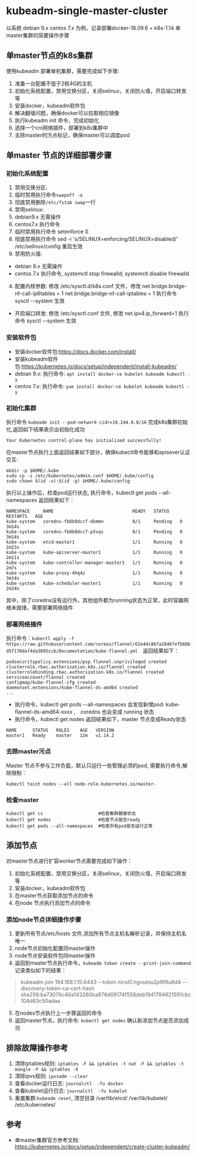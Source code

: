 # kubeadm-single-master-cluster

以系统 debian 9.x  centos 7.x 为例，记录部署docker-18.09.6 + k8s-1.14 单master集群的简要操作步骤

## 单master节点的k8s集群 

使用kubeadm 部署单机集群，需要完成如下步骤:

1. 准备一台配置不低于2核4G的主机
2. 初始化系统配置，禁用交换分区，关闭selinux，关闭防火墙，开启端口转发等
3. 安装docker，kubeadm软件包
4. 解决翻墙问题，确保docker可以拉取相应镜像
5. 执行kubeadm init 命令，完成初始化
6. 选择一个cni网络插件，部署到k8s集群中
7. 去除master的污点标记，确保master可以调度pod 

## 单master 节点的详细部署步骤

###  初始化系统配置

1. 禁用交换分区:
 1. 临时禁用执行命令`swapoff -a`
 2. 彻底禁用删除`/etc/fstab swap`一行
2. 禁用selinux:
 1. debian9.x 无需操作
 2. centos7.x 执行命令
  1. 临时禁用执行命令 setenforce  0
  2. 彻底禁用执行命令 sed -i 's/SELINUX=enforcing/SELINUX=disabled/' /etc/selinux/config 重启生效
3. 禁用防火墙:
 - debian 9.x 无需操作
 - centos 7.x 执行命令, systemctl stop firewalld; systemctl disable firewalld
4. 配置内核参数: 修改 /etc/sysctl.d/k8s.conf 文件，修改 net.bridge.bridge-nf-call-ip6tables = 1 net.bridge.bridge-nf-call-iptables = 1 执行命令 sysctl --system 生效
 - 开启端口转发: 修改 /etc/sysctl.conf 文件, 修改 net.ipv4.ip_forward=1 执行命令 sysctl --system 生效

###  安装软件包

* 安装docker软件包:<https://docs.docker.com/install/>
* 安装kubeadm软件包:<https://kubernetes.io/docs/setup/independent/install-kubeadm/>
* debian 9.x: 执行命令: `apt install docker-ce kubelet kubeadm kubectl -y`
* centos 7.x: 执行命令: `yum install docker-ce kubelet kubeadm kubectl -y`

###  初始化集群

执行命令 `kubeadm init --pod-network-cidr=10.244.0.0/16` 完成k8s集群初始化,返回如下结果表示出初始化成功

```
Your Kubernetes control-plane has initialized successfully!
```

在master节点执行上面返回结果如下部分，确保kubectl命令能够和apisever认证交互:

```
mkdir -p $HOME/.kube
sudo cp -i /etc/kubernetes/admin.conf $HOME/.kube/config
sudo chown $(id -u):$(id -g) $HOME/.kube/config
```

执行以上操作后，检查pod运行状态, 执行命令，kubectl get pods --all-namespaces 返回结果如下： 
```
NAMESPACE     NAME                              READY   STATUS    RESTARTS   AGE
kube-system   coredns-fb8b8dccf-dkmmn           0/1     Pending   0          3m14s
kube-system   coredns-fb8b8dccf-p5vqs           0/1     Pending   0          3m14s
kube-system   etcd-master1                      1/1     Running   0          2m23s
kube-system   kube-apiserver-master1            1/1     Running   0          2m11s
kube-system   kube-controller-manager-master1   1/1     Running   0          2m7s
kube-system   kube-proxy-4hq4z                  1/1     Running   0          3m14s
kube-system   kube-scheduler-master1            1/1     Running   0          2m34s
```
其中，除了coredns没有运行外，其他组件都为running状态为正常，此时容器网络未就绪，需要部署网络插件

### 部署网络插件

执行命令：`kubectl apply -f https://raw.githubusercontent.com/coreos/flannel/62e44c867a2846fefb68bd5f178daf4da3095ccb/Documentation/kube-flannel.yml`　返回结果如下：
```
podsecuritypolicy.extensions/psp.flannel.unprivileged created
clusterrole.rbac.authorization.k8s.io/flannel created
clusterrolebinding.rbac.authorization.k8s.io/flannel created
serviceaccount/flannel created
configmap/kube-flannel-cfg created
daemonset.extensions/kube-flannel-ds-amd64 created
...
```

* 执行命令，kubectl get pods --all-namespaces 会发现新增pod: kube-flannel-ds-amd64-xxxx ,　coredns 也会变成 running 状态
* 执行命令，kubectl get nodes 返回结果如下，master 节点变成Ready状态
```
NAME      STATUS   ROLES    AGE   VERSION
master1   Ready    master   12m   v1.14.2
```

### 去除master污点

Master 节点不参与工作负载，默认只运行一些管理必须的pod, 需要执行命令,解除限制：

```
kubectl taint nodes --all node-role.kubernetes.io/master-
```

### 检查master

```
kubectl get cs                     #检查集群健康状态
kubectl get nodes                  #检查节点是否ready
kubectl get pods --all-namespaces  #检查所有pod是否运行正常
```

## 添加节点

对master节点进行扩容worker节点需要完成如下操作：

1. 初始化系统配置，禁用交换分区，关闭selinux，关闭防火墙，开启端口转发等
2. 安装docker，kubeadm软件包
3. 在master节点获取添加节点的命令
4. 在node 节点执行添加节点的命令

### 添加node节点详细操作步骤

1. 更新所有节点/etc/hosts 文件,添加所有节点主机名解析记录，并保持主机名唯一
2. node节点初始化配置同master操作
3. node节点安装软件包同master操作
4. 返回到master节点执行命令，`kubeadm token create --print-join-command` 记录类似如下的结果：
> kubeadm join 194.168.1.15:6443 --token ninsl0.hgnutou2p9f9u8d4 --discovery-token-ca-cert-hash sha256:ba73076c46a143260ba876d09174f558deb1941794621591cbc104d63c50adaa
5. 在nodes节点执行上一步骤返回的命令
6. 返回master节点，执行命令: `kubectl get nodes` 确认新添加节点是否添加成功


## 排除故障操作参考

1. 清除iptables规则: `iptables -F && iptables -t nat -F && iptables -t mangle -F && iptables -X`
2. 清除ipvs规则: `ipvsadm --clear`
3. 查看docker运行日志: `journalctl  -fu docker`
4. 查看kubelet运行日志: `journalctl  -fu kubelet`
5. 重置集群:`kubeadm reset`, 清空目录 /var/lib/etcd/ /var/lib/kubelet/ /etc/kubernetes/ 

## 参考

- 单master集群官方参考文档: <https://kubernetes.io/docs/setup/independent/create-cluster-kubeadm/>
